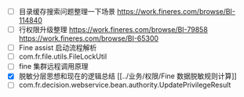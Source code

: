 - [ ] 目录缓存搜索问题整理一下场景 https://work.fineres.com/browse/BI-114840
- [ ] 行权限升级整理 https://work.fineres.com/browse/BI-79858 https://work.fineres.com/browse/BI-65300
- [ ] Fine assist 启动流程解析
- [ ] com.fr.file.utils.FileLockUtil
- [ ] fine 集群远程调用原理
- [x] 脱敏分层思想和现在的逻辑总结 [[../业务/权限/Fine 数据脱敏规则计算]]
- [ ] com.fr.decision.webservice.bean.authority.UpdatePrivilegeResult